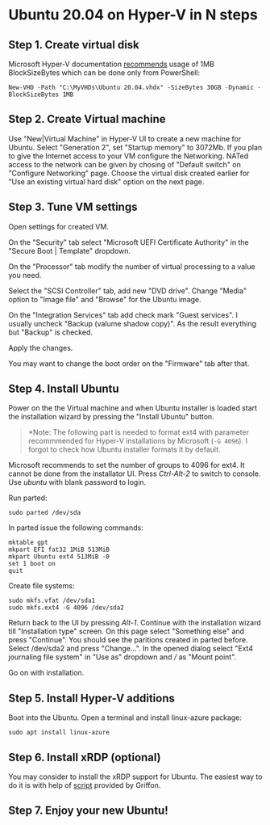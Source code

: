 # Ubuntu 20.04 on Hyper-V in N steps

## Step 1. Create virtual disk

Microsoft Hyper-V documentation [recommends][1] usage of 1MB BlockSizeBytes which can be done only from PowerShell:

    New-VHD -Path "C:\MyVHDs\Ubuntu 20.04.vhdx" -SizeBytes 30GB -Dynamic -BlockSizeBytes 1MB
    
## Step 2. Create Virtual machine

Use "New|Virtual Machine" in Hyper-V UI to create a new machine for Ubuntu. Select "Generation 2", set "Startup memory" to 3072Mb.
If you plan to give the Internet access to your VM configure the Networking. NATed access to the network can be given by chosing
of "Default switch" on "Configure Networking" page. Choose the virtual disk created earlier for "Use an existing virtual
hard disk" option on the next page.

## Step 3. Tune VM settings

Open settings for created VM.

On the "Security" tab select "Microsoft UEFI Certificate Authority" in the "Secure Boot | Template" dropdown.

On the "Processor" tab modify the number of virtual processing to a value you need.

Select the "SCSI Controller" tab, add new "DVD drive". Change "Media" option to "Image file" and "Browse" for the Ubuntu image.

On the "Integration Services" tab add check mark "Guest services". I usually uncheck "Backup (valume shadow copy)".
As the result everything but "Backup" is checked.

Apply the changes.

You may want to change the boot order on the "Firmware" tab after that.

## Step 4. Install Ubuntu

Power on the the Virtual machine and when Ubuntu installer is loaded start the installation wizard by pressing
the "Install Ubuntu" button.

> *Note: The following part is needed to format ext4 with parameter recommmended for Hyper-V installations by Microsoft (`-G 4096`).
> I forgot to check how Ubuntu installer formats it by default.

Microsoft recommends to set the number of groups to 4096 for ext4. It cannot be done from the installator UI.
Press *Ctrl-Alt-2* to switch to console. Use *ubuntu* with blank password to login.

Run parted:

    sudo parted /dev/sda
    
In parted issue the following commands:

    mktable gpt
    mkpart EFI fat32 1MiB 513MiB
    mkpart Ubuntu ext4 513MiB -0
    set 1 boot on
    quit
    
Create file systems:

    sudo mkfs.vfat /dev/sda1
    sudo mkfs.ext4 -G 4096 /dev/sda2
    
Return back to the UI by pressing *Alt-1*. Continue with the installation wizard till "Installation type" screen.
On this page select "Something else" and press "Continue". You should see the paritions created in parted before.
Select /dev/sda2 and press "Change...".
In the opened dialog select "Ext4 journaling file system" in "Use as" dropdown and */* as "Mount point".

Go on with installation.

## Step 5. Install Hyper-V additions

Boot into the Ubuntu. Open a terminal and install linux-azure package:

    sudo apt install linux-azure
    
## Step 6. Install xRDP (optional)

You may consider to install the xRDP support for Ubuntu. The easiest way to do it is with help of [script][2] provided by Griffon.

## Step 7. Enjoy your new Ubuntu!

[1]: https://docs.microsoft.com/en-us/windows-server/virtualization/hyper-v/best-practices-for-running-linux-on-hyper-v
[2]: http://c-nergy.be/blog/?p=14888
